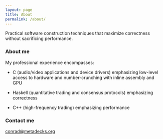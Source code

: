 ```yaml
---
layout: page
title: About
permalink: /about/
---
```


Practical software construction techniques that maximize correctness
without sacrificing performance.

### About me

My professional experience encompasses:

  * C (audio/video applications and device drivers)
  emphasizing low-level access to hardware and number-crunching
  with inline assembly and GPU

  * Haskell (quantitative trading and consensus protocols) emphasizing correctness

  * C++ (high-frequency trading) emphasizing performance

### Contact me

[conrad@metadecks.org](mailto:conrad@metadecks.org)
